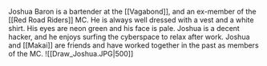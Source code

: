 Joshua Baron is a bartender at the [[Vagabond]], and an ex-member of the [[Red Road Riders]] MC. He is always well dressed with a vest and a white shirt. His eyes are neon green and his face is pale. Joshua is a decent hacker, and he enjoys surfing the cyberspace to relax after work.
Joshua and [[Makai]] are friends and have worked together in the past as members of the MC.
![[Draw_Joshua.JPG|500]]